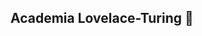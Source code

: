 ## Academia Lovelace-Turing 👋

<!--
A Academia Lovelace-Turing é uma organização informal, formada por entusiastas de Ciência da Computação e Matemática.
-->
